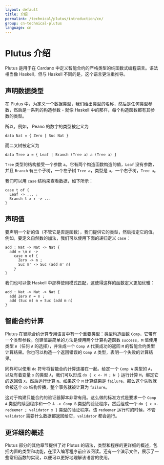 ```yaml
---
layout: default
title: 介绍
permalink: /technical/plutus/introduction/cn/
group: cn-technical-plutus
language: cn
---
```

<!-- Reviewed at f766612fb6c75b941cbe3c2d9c2db17dd2dc9bd3 -->

# Plutus 介绍

Plutus 是用于在 Cardano 中定义智能合约的严格类型的纯函数式编程语言。语法相当像 Haskell，但与 Haskell 不同的是，这个语言更注重推导。


## 声明数据类型

在 Plutus 中，为定义一个数据类型，我们给出类型的名称，然后是任何类型参数，然后是一系列的构造参数 - 就像 Haskell 中的那样，每个构造函数都有其参数的类型。

所以，例如， Peano 的数字的类型被定义为

    data Nat = { Zero | Suc Nat }

而二叉树被定义为

    data Tree a = { Leaf | Branch (Tree a) a (Tree a) }

`Tree` 类型的结构接受一个参数 `a`。它有两个构造函数构造的值，`Leaf` 没有参数，并且 `Branch` 有三个子树，一个左子树 `Tree a`，类型是 `a`，一个右子树，`Tree a`。

我们可以用 `case` 结构来查看数据，如下所示：


    case t of {
      Leaf -> ... ;
      Branch l x r -> ...
    }

## 声明值

要声明一个新的值（不管它是否是函数），我们提供它的类型，然后指定它的值。例如，要定义自然数的加法，我们可以使用下面的递归定义 `case`：


    add : Nat -> Nat -> Nat {
      add = \m n ->
        case m of {
          Zero -> n ;
          Suc m' -> Suc (add m' n)
        }
    }

我们也可以像 Haskell 中那样使用模式匹配，这使得这样的函数定义更加优雅：

    add : Nat -> Nat -> Nat {
      add Zero n = n ;
      add (Suc m) n = Suc (add m n)
    }

## 智能合约计算

Plutus 在智能合约计算专用语言中有一个重要类型：类型构造函数 `Comp`，它带有一个类型参数。创建值最简单的方法是使用两个计算构造函数 `success`，`M` 值使用类型 `A`（任何 `A` 的选择），并生成一个 `Comp A` 代表成功的返回 `M` 的智能合约类型计算结果。你也可以构造一个返回错误的 `Comp A` 类型，表明一个失败的计算结果。

同样可以使用 `do` 符号将智能合约计算连接在一起。给定一个 `Comp A` 类型的 `A`，以及有着变量 `x` 的类型 `A`，我们可以形成 `do { x <- M ; N }` 运行计算 `M`，绑定它的返回值 `X`，然后运行计算 `N`。如果这个 `M` 计算结果是 `failure`，那么这个失败就会被这个 `do` 结构传播，整个事务就被计算为 `failure`。

这对于构建只能合约的验证器脚本非常有用。这么做的标准方式是要求一个 `Comp A` 类型的赎回程序和一个 `A -> Comp B` 类型的验证程序，然后组成一个 `do { x <- redeemer ; validator x }` 类型的验证程序。该 `redeemer` 运行时的时候，不管 `validator` 需要什么数据都返回给它，`validator` 都会运行。

## 更详细的概述

Plutus 部分的其他章节提供了对 Plutus 的语法，类型和程序的更详细的概述，包括内置的类型和功能，在深入编写程序前应该阅读。还有一个演示文件，展示了一些常用函数的实现，以便可以更好地理解该语言的使用。

